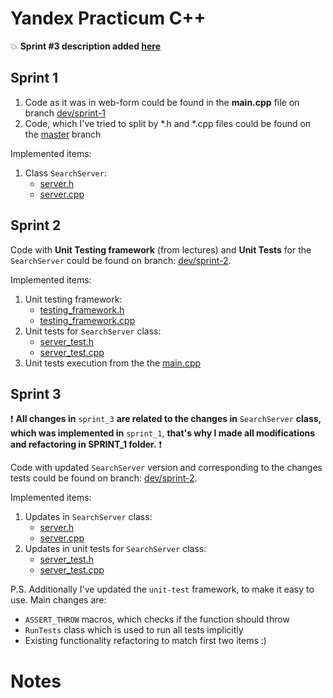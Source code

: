 # Yandex Practicum C++

:boom: **Sprint #3 description added [here](#Sprint-3)** 

## Sprint 1

1. Code as it was in web-form could be found in the **main.cpp** file on branch 
[dev/sprint-1](https://github.com/ZakharovAleksey/yandex_cpp/tree/dev/sprint-1)
2. Code, which I've tried to split by \*.h and \*.cpp files could be found on the 
[master](https://github.com/ZakharovAleksey/yandex_cpp/tree/main) branch

Implemented items:
1. Class `SearchServer`:
    * [server.h](https://github.com/ZakharovAleksey/yandex_cpp/blob/dev/sprint-2/sprint_1/server.h)
    * [server.cpp](https://github.com/ZakharovAleksey/yandex_cpp/blob/dev/sprint-2/sprint_1/server.cpp)

## Sprint 2

Code with **Unit Testing framework** (from lectures) and **Unit Tests** for the 
`SearchServer` could be found on branch: 
[dev/sprint-2](https://github.com/ZakharovAleksey/yandex_cpp/tree/dev/sprint-2).

Implemented items:
1. Unit testing framework: 
    * [testing_framework.h](https://github.com/ZakharovAleksey/yandex_cpp/blob/dev/sprint-2/sprint_2/testing_framework.h)
    * [testing_framework.cpp](https://github.com/ZakharovAleksey/yandex_cpp/blob/dev/sprint-2/sprint_2/testing_framework.cpp)
2. Unit tests for `SearchServer` class:
    * [server_test.h](https://github.com/ZakharovAleksey/yandex_cpp/blob/dev/sprint-2/sprint_2/server_test.h)
    * [server_test.cpp](https://github.com/ZakharovAleksey/yandex_cpp/blob/dev/sprint-2/sprint_2/server_test.cpp)
3. Unit tests execution from the the [main.cpp](https://github.com/ZakharovAleksey/yandex_cpp/blob/dev/sprint-2/main.cpp) 

## Sprint 3


:exclamation: 
**All changes in** `sprint_3` **are related to the changes in** `SearchServer` 
**class, which was implemented in** `sprint_1`, **that's why I made all 
modifications and refactoring in SPRINT_1 folder.**
:exclamation:

Code with updated `SearchServer` version and corresponding to the changes tests could be found on branch:
[dev/sprint-2](https://github.com/ZakharovAleksey/yandex_cpp/tree/dev/sprint-3).

Implemented items:
1. Updates in `SearchServer` class:
    * [server.h](https://github.com/ZakharovAleksey/yandex_cpp/blob/dev/sprint-3/sprint_1/server.h)
    * [server.cpp](https://github.com/ZakharovAleksey/yandex_cpp/blob/dev/sprint-3/sprint_1/server.cpp)
2. Updates in unit tests for `SearchServer` class:
   * [server_test.h](https://github.com/ZakharovAleksey/yandex_cpp/blob/dev/sprint-3/sprint_2/server_test.h)
   * [server_test.cpp](https://github.com/ZakharovAleksey/yandex_cpp/blob/dev/sprint-3/sprint_2/server_test.cpp)
   
P.S. Additionally I've updated the `unit-test` framework, to make it easy to use. Main changes are:
* `ASSERT_THROW` macros, which checks if the function should throw
* `RunTests` class which is used to run all tests implicitly
* Existing functionality refactoring to match first two items :)








# Notes